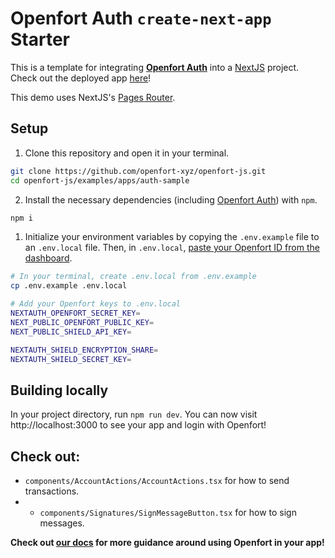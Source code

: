 # Openfort Auth `create-next-app` Starter

This is a template for integrating [**Openfort Auth**](https://www.openfort.xyz/) into a [NextJS](https://nextjs.org/) project. Check out the deployed app [here](https://create-next-app.openfort.xyz/)!

This demo uses NextJS's [Pages Router](https://nextjs.org/docs/pages/building-your-application/routing).


## Setup

1. Clone this repository and open it in your terminal. 
```sh
git clone https://github.com/openfort-xyz/openfort-js.git
cd openfort-js/examples/apps/auth-sample
```

2. Install the necessary dependencies (including [Openfort Auth](https://www.npmjs.com/package/@openfort/openfort-js)) with `npm`.
```sh
npm i 
```

1. Initialize your environment variables by copying the `.env.example` file to an `.env.local` file. Then, in `.env.local`, [paste your Openfort ID from the dashboard](https://www.openfort.xyz/docs/guides/client/api-keys).
```sh
# In your terminal, create .env.local from .env.example
cp .env.example .env.local

# Add your Openfort keys to .env.local
NEXTAUTH_OPENFORT_SECRET_KEY=
NEXT_PUBLIC_OPENFORT_PUBLIC_KEY=
NEXT_PUBLIC_SHIELD_API_KEY=

NEXTAUTH_SHIELD_ENCRYPTION_SHARE=
NEXTAUTH_SHIELD_SECRET_KEY=
```

## Building locally

In your project directory, run `npm run dev`. You can now visit http://localhost:3000 to see your app and login with Openfort!


## Check out:
- `components/AccountActions/AccountActions.tsx` for how to send transactions.
- - `components/Signatures/SignMessageButton.tsx` for how to sign messages.


**Check out [our docs](https://www.openfort.xyz/docs/guides/getting-started) for more guidance around using Openfort in your app!**